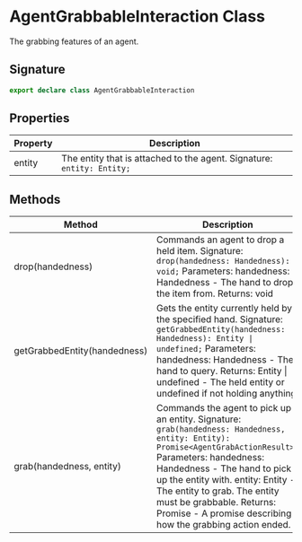 # AgentGrabbableInteraction Class

The grabbing features of an agent.

## Signature

```typescript
export declare class AgentGrabbableInteraction
```

## Properties

| Property | Description |
| --- | --- |
| entity | The entity that is attached to the agent. Signature: `entity: Entity;` |

## Methods

| Method | Description |
| --- | --- |
| drop(handedness) | Commands an agent to drop a held item. Signature: `drop(handedness: Handedness): void;` Parameters: handedness: Handedness - The hand to drop the item from. Returns: void |
| getGrabbedEntity(handedness) | Gets the entity currently held by the specified hand. Signature: `getGrabbedEntity(handedness: Handedness): Entity \| undefined;` Parameters: handedness: Handedness - The hand to query. Returns: Entity \| undefined - The held entity or undefined if not holding anything. |
| grab(handedness, entity) | Commands the agent to pick up an entity. Signature: `grab(handedness: Handedness, entity: Entity): Promise<AgentGrabActionResult>;` Parameters: handedness: Handedness - The hand to pick up the entity with. entity: Entity - The entity to grab. The entity must be grabbable. Returns: Promise<AgentGrabActionResult> - A promise describing how the grabbing action ended. |